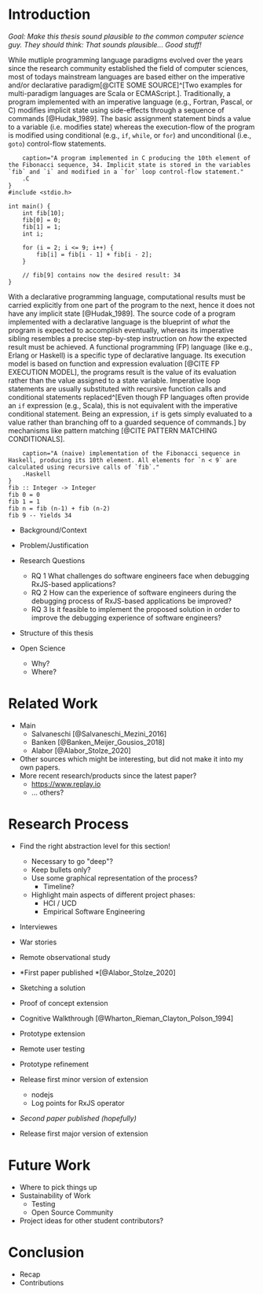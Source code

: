 # Introduction

*Goal: Make this thesis sound plausible to the common computer science guy. They should think: That sounds plausible... Good stuff!*

While mutliple programming language paradigms evolved over the years since the research community established the field of computer sciences, most of todays mainstream languages are based either on the imperative and/or declarative paradigm[@CITE SOME SOURCE]^[Two examples for multi-paradigm languages are Scala or ECMAScript.]. Traditionally, a program implemented with an imperative language (e.g., Fortran, Pascal, or C) modifies implicit state using side-effects through a sequence of commands [@Hudak_1989]. The basic assignment statement binds a value to a variable (i.e. modifies state) whereas the execution-flow of the program is modified using conditional (e.g., `if`, `while`, or `for`) and unconditional (i.e., `goto`) control-flow statements.

```{
	caption="A program implemented in C producing the 10th element of the Fibonacci sequence, 34. Implicit state is stored in the variables `fib` and `i` and modified in a `for` loop control-flow statement."
	.C
}
#include <stdio.h>

int main() {
	int fib[10];
	fib[0] = 0;
	fib[1] = 1;
	int i;
	
	for (i = 2; i <= 9; i++) {
		fib[i] = fib[i - 1] + fib[i - 2];
	}

	// fib[9] contains now the desired result: 34
}
```

With a declarative programming language, computational results must be carried explicitly from one part of the program to the next, hence it does not have any implicit state [@Hudak_1989]. The source code of a program implemented with a declarative language is the blueprint of *what* the program is expected to accomplish eventually, whereas its imperative sibling resembles a precise step-by-step instruction on *how* the expected result must be achieved. A functional programming (FP) language (like e.g., Erlang or Haskell) is a specific type of declarative language. Its execution model is based on function and expression evaluation [@CITE FP EXECUTION MODEL], the programs result is the value of its evaluation rather than the value assigned to a state variable. Imperative loop statements are usually substituted with recursive function calls and conditional statements replaced^[Even though FP languages often provide an `if` expression (e.g., Scala), this is not equivalent with the imperative conditional statement. Being an expression, `if` is gets simply evaluated to a value rather than branching off to a guarded sequence of commands.] by mechanisms like pattern matching [@CITE PATTERN MATCHING CONDITIONALS].

```{
	caption="A (naive) implementation of the Fibonacci sequence in Haskell, producing its 10th element. All elements for `n < 9` are calculated using recursive calls of `fib`."
	.Haskell
}
fib :: Integer -> Integer
fib 0 = 0
fib 1 = 1
fib n = fib (n-1) + fib (n-2)
fib 9 -- Yields 34
```




- Background/Context
- Problem/Justification
- Research Questions
  - RQ 1 What challenges do software engineers face when debugging RxJS-based applications?
  - RQ 2 How can the experience of software engineers during the debugging process of RxJS-based applications be improved?
  - RQ 3 Is it feasible to implement the proposed solution in order to improve the debugging experience of software engineers?

- Structure of this thesis
- Open Science
  - Why?
  - Where?

# Related Work

- Main
	- Salvaneschi [@Salvaneschi_Mezini_2016]
	- Banken [@Banken_Meijer_Gousios_2018]
	- Alabor [@Alabor_Stolze_2020]
- Other sources which might be interesting, but did not make it into my own papers.
- More recent research/products since the latest paper?
	- https://www.replay.io
	- ... others?

# Research Process

- Find the right abstraction level for this section!
	- Necessary to go "deep"?
	- Keep bullets only?
	- Use some graphical representation of the process?
		- Timeline?
	- Highlight main aspects of different project phases:
		- HCI / UCD
		- Empirical Software Engineering

- Interviewes
- War stories
- Remote observational study
- *First paper published *[@Alabor_Stolze_2020]
- Sketching a solution
- Proof of concept extension
- Cognitive Walkthrough [@Wharton_Rieman_Clayton_Polson_1994]
- Prototype extension
- Remote user testing
- Prototype refinement
- Release first minor version of extension
  - nodejs
  - Log points for RxJS operator
- *Second paper published (hopefully)*
- Release first major version of extension

# Future Work

- Where to pick things up
- Sustainability of Work
	- Testing
	- Open Source Community
- Project ideas for other student contributors?

# Conclusion

- Recap
- Contributions

